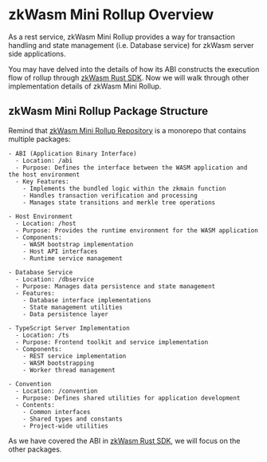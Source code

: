 # zkWasm Mini Rollup Overview

As a rest service, zkWasm Mini Rollup provides a way for transaction handling and state management (i.e. Database service) for zkWasm server side applications. 

You may have delved into the details of how its ABI constructs the execution flow of rollup through [zkWasm Rust SDK](https://github.com/DelphinusLab/zkWasm-rust). Now we will walk through other implementation details of zkWasm Mini Rollup.

## zkWasm Mini Rollup Package Structure

Remind that [zkWasm Mini Rollup Repository](https://github.com/DelphinusLab/zkwasm-mini-rollup) is a monorepo that contains multiple packages:

```
- ABI (Application Binary Interface)
  - Location: /abi
  - Purpose: Defines the interface between the WASM application and the host environment
  - Key Features:
    - Implements the bundled logic within the zkmain function
    - Handles transaction verification and processing
    - Manages state transitions and merkle tree operations

- Host Environment
  - Location: /host
  - Purpose: Provides the runtime environment for the WASM application
  - Components:
    - WASM bootstrap implementation
    - Host API interfaces
    - Runtime service management

- Database Service
  - Location: /dbservice
  - Purpose: Manages data persistence and state management
  - Features:
    - Database interface implementations
    - State management utilities
    - Data persistence layer

- TypeScript Server Implementation
  - Location: /ts
  - Purpose: Frontend toolkit and service implementation
  - Components:
    - REST service implementation
    - WASM bootstrapping
    - Worker thread management

- Convention
  - Location: /convention
  - Purpose: Defines shared utilities for application development
  - Contents:
    - Common interfaces
    - Shared types and constants
    - Project-wide utilities
```

As we have covered the ABI in [zkWasm Rust SDK](https://github.com/DelphinusLab/zkWasm-rust), we will focus on the other packages.

